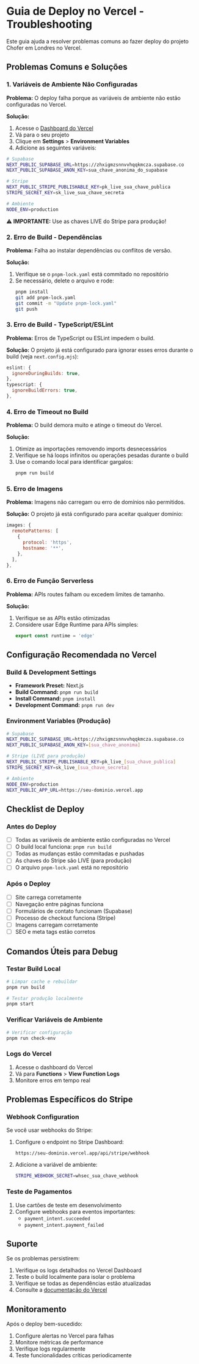 # Guia de Deploy no Vercel - Troubleshooting

Este guia ajuda a resolver problemas comuns ao fazer deploy do projeto Chofer em Londres no Vercel.

## Problemas Comuns e Soluções

### 1. Variáveis de Ambiente Não Configuradas

**Problema:** O deploy falha porque as variáveis de ambiente não estão configuradas no Vercel.

**Solução:**
1. Acesse o [Dashboard do Vercel](https://vercel.com/dashboard)
2. Vá para o seu projeto
3. Clique em **Settings** > **Environment Variables**
4. Adicione as seguintes variáveis:

```bash
# Supabase
NEXT_PUBLIC_SUPABASE_URL=https://zhxigmzsnnvvhqqkmcza.supabase.co
NEXT_PUBLIC_SUPABASE_ANON_KEY=sua_chave_anonima_do_supabase

# Stripe
NEXT_PUBLIC_STRIPE_PUBLISHABLE_KEY=pk_live_sua_chave_publica
STRIPE_SECRET_KEY=sk_live_sua_chave_secreta

# Ambiente
NODE_ENV=production
```

⚠️ **IMPORTANTE:** Use as chaves LIVE do Stripe para produção!

### 2. Erro de Build - Dependências

**Problema:** Falha ao instalar dependências ou conflitos de versão.

**Solução:**
1. Verifique se o `pnpm-lock.yaml` está commitado no repositório
2. Se necessário, delete o arquivo e rode:
   ```bash
   pnpm install
   git add pnpm-lock.yaml
   git commit -m "Update pnpm-lock.yaml"
   git push
   ```

### 3. Erro de Build - TypeScript/ESLint

**Problema:** Erros de TypeScript ou ESLint impedem o build.

**Solução:** O projeto já está configurado para ignorar esses erros durante o build (veja `next.config.mjs`):

```javascript
eslint: {
  ignoreDuringBuilds: true,
},
typescript: {
  ignoreBuildErrors: true,
},
```

### 4. Erro de Timeout no Build

**Problema:** O build demora muito e atinge o timeout do Vercel.

**Solução:**
1. Otimize as importações removendo imports desnecessários
2. Verifique se há loops infinitos ou operações pesadas durante o build
3. Use o comando local para identificar gargalos:
   ```bash
   pnpm run build
   ```

### 5. Erro de Imagens

**Problema:** Imagens não carregam ou erro de domínios não permitidos.

**Solução:** O projeto já está configurado para aceitar qualquer domínio:

```javascript
images: {
  remotePatterns: [
    {
      protocol: 'https',
      hostname: '**',
    },
  ],
},
```

### 6. Erro de Função Serverless

**Problema:** APIs routes falham ou excedem limites de tamanho.

**Solução:**
1. Verifique se as APIs estão otimizadas
2. Considere usar Edge Runtime para APIs simples:
   ```javascript
   export const runtime = 'edge'
   ```

## Configuração Recomendada no Vercel

### Build & Development Settings

- **Framework Preset:** Next.js
- **Build Command:** `pnpm run build`
- **Install Command:** `pnpm install`
- **Development Command:** `pnpm run dev`

### Environment Variables (Produção)

```bash
# Supabase
NEXT_PUBLIC_SUPABASE_URL=https://zhxigmzsnnvvhqqkmcza.supabase.co
NEXT_PUBLIC_SUPABASE_ANON_KEY=[sua_chave_anonima]

# Stripe (LIVE para produção)
NEXT_PUBLIC_STRIPE_PUBLISHABLE_KEY=pk_live_[sua_chave_publica]
STRIPE_SECRET_KEY=sk_live_[sua_chave_secreta]

# Ambiente
NODE_ENV=production
NEXT_PUBLIC_APP_URL=https://seu-dominio.vercel.app
```

## Checklist de Deploy

### Antes do Deploy

- [ ] Todas as variáveis de ambiente estão configuradas no Vercel
- [ ] O build local funciona: `pnpm run build`
- [ ] Todas as mudanças estão commitadas e pushadas
- [ ] As chaves do Stripe são LIVE (para produção)
- [ ] O arquivo `pnpm-lock.yaml` está no repositório

### Após o Deploy

- [ ] Site carrega corretamente
- [ ] Navegação entre páginas funciona
- [ ] Formulários de contato funcionam (Supabase)
- [ ] Processo de checkout funciona (Stripe)
- [ ] Imagens carregam corretamente
- [ ] SEO e meta tags estão corretos

## Comandos Úteis para Debug

### Testar Build Local
```bash
# Limpar cache e rebuildar
pnpm run build

# Testar produção localmente
pnpm start
```

### Verificar Variáveis de Ambiente
```bash
# Verificar configuração
pnpm run check-env
```

### Logs do Vercel
1. Acesse o dashboard do Vercel
2. Vá para **Functions** > **View Function Logs**
3. Monitore erros em tempo real

## Problemas Específicos do Stripe

### Webhook Configuration

Se você usar webhooks do Stripe:

1. Configure o endpoint no Stripe Dashboard:
   ```
   https://seu-dominio.vercel.app/api/stripe/webhook
   ```

2. Adicione a variável de ambiente:
   ```bash
   STRIPE_WEBHOOK_SECRET=whsec_sua_chave_webhook
   ```

### Teste de Pagamentos

1. Use cartões de teste em desenvolvimento
2. Configure webhooks para eventos importantes:
   - `payment_intent.succeeded`
   - `payment_intent.payment_failed`

## Suporte

Se os problemas persistirem:

1. Verifique os logs detalhados no Vercel Dashboard
2. Teste o build localmente para isolar o problema
3. Verifique se todas as dependências estão atualizadas
4. Consulte a [documentação do Vercel](https://vercel.com/docs)

## Monitoramento

Após o deploy bem-sucedido:

1. Configure alertas no Vercel para falhas
2. Monitore métricas de performance
3. Verifique logs regularmente
4. Teste funcionalidades críticas periodicamente